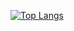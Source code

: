 [![Top Langs](https://github-readme-stats.vercel.app/api/top-langs/?username=zashita&hide_progress=false)](https://github.com/anuraghazra/github-readme-stats)

<!--
**zashita/zashita** is a ✨ _special_ ✨ repository because its `README.md` (this file) appears on your GitHub profile.

Here are some ideas to get you started:

- 🔭 I’m currently working on ...
- 🌱 I’m currently learning ...
- 👯 I’m looking to collaborate on ...
- 🤔 I’m looking for help with ...
- 💬 Ask me about ...
- 📫 How to reach me: ...
- 😄 Pronouns: ...
- ⚡ Fun fact: ...
-->
